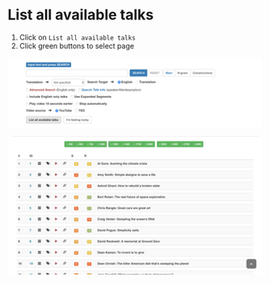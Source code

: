 # List all available talks

1. Click on `List all available talks`
2. Click green buttons to select page

![Input panel](images/05.png)

![Sample results](images/06.png)

